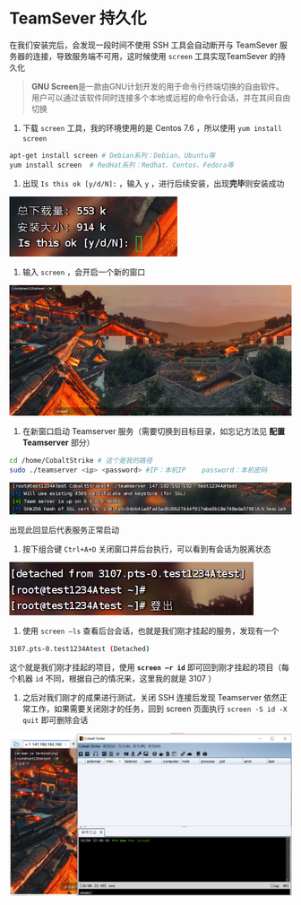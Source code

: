 # TeamSever 持久化

在我们安装完后，会发现一段时间不使用 SSH 工具会自动断开与 TeamSever 服务器的连接，导致服务端不可用，这时候使用 `screen` 工具实现TeamSever 的持久化

> **GNU Screen**是一款由GNU计划开发的用于命令行终端切换的自由软件。用户可以通过该软件同时连接多个本地或远程的命令行会话，并在其间自由切换

1. 下载 `screen` 工具，我的环境使用的是 Centos 7.6 ，所以使用 `yum install screen`

```bash
apt-get install screen # Debian系列：Debian、Ubuntu等
yum install screen  # RedHat系列：Redhat、Centos、Fedora等
```

1. 出现 `Is this ok [y/d/N]:` ，输入 `y` ，进行后续安装，出现**完毕**则安装成功

![Untitled](https://raw.githubusercontent.com/XXC385/pic-club/main/Untitled%209.png)

1. 输入 `screen` ，会开启一个新的窗口

![Untitled](https://raw.githubusercontent.com/XXC385/pic-club/main/Untitled%2010.png)

1. 在新窗口启动 Teamserver 服务（需要切换到目标目录，如忘记方法见 **配置Teamserver** 部分）

```bash
cd /home/CobaltStrike # 这个是我的路径
sudo ./teamserver <ip> <password> #IP：本机IP    password：本机密码
```

![Untitled](https://raw.githubusercontent.com/XXC385/pic-club/main/Untitled%2011.png)

出现此回显后代表服务正常启动

1. 按下组合键 `Ctrl+A+D` 关闭窗口并后台执行，可以看到有会话为脱离状态

![Untitled](https://raw.githubusercontent.com/XXC385/pic-club/main/Untitled%2012.png)

1. 使用 `screen –ls` 查看后台会话，也就是我们刚才挂起的服务，发现有一个

```bash
3107.pts-0.test1234Atest (Detached)
```

这个就是我们刚才挂起的项目，使用 **`screen –r id`** 即可回到刚才挂起的项目（每个机器 `id` 不同，根据自己的情况来，这里我的就是 3107 ）

1. 之后对我们刚才的成果进行测试，关闭 SSH 连接后发现 Teamserver 依然正常工作，如果需要关闭刚才的任务，回到 screen 页面执行 `screen -S id -X quit` 即可删除会话

![Untitled](https://raw.githubusercontent.com/XXC385/pic-club/main/Untitled%2013.png)
